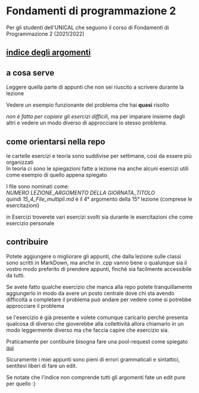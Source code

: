 # Fondamenti di programmazione 2

Per gli studenti dell'UNICAL che seguono il corso di Fondamenti di Programmazione 2 (2021/2022)

## [indice degli argomenti](Teoria/0_INDEX.md)

## a cosa serve

Leggere quella parte di appunti che non sei riuscito a scrivere durante la lezione

Vedere un esempio funzionante del problema che hai **quasi** risolto

*non è fatta per copiare gli esercizi difficili*, ma per imparare insieme dagli altri e vedere un modo diverso di approcciare lo stesso problema.

## come orientarsi nella repo

le cartelle esercizi e teoria sono suddivise per settimane, così da essere più organizzati  
In teoria ci sono le spiegazioni fatte a lezione ma anche alcuni esercizi utili come esempio di quello appena spiegato

I file sono nominati come:  
*NUMERO LEZIONE*\_*ARGOMENTO DELLA GIORNATA*\_*TITOLO*  
quindi *15_4_File_multipli.md* è il 4° argomento della 15° lezione (comprese le esercitazioni)


in Esercizi troverete vari esercizi svolti sia durante le esercitazioni che come esercizio personale

## contribuire

Potete aggiungere o migliorare gli appunti, che dalla lezione sulle classi sono scritti in MarkDown, ma anche in .cpp vanno bene o qualunque sia il vostro modo preferito di prendere appunti, finchè sia facilmente accessibile da tutti.

Se avete fatto qualche esercizio che manca alla repo potete tranquillamente aggiungerlo in modo da avere un posto centrale dove chi sta avendo difficoltà a completare il problema può andare per vedere come si potrebbe approcciare il problema

se l'esercizio è già presente e volete comunque caricarlo perchè presenta qualcosa di diverso che gioverebbe alla collettività allora chiamarlo in un modo leggermente diverso ma che faccia capire che esercizio sia.

Praticamente per contibuire bisogna fare una pool-request come spiegato [qui](https://docs.github.com/en/github/collaborating-with-pull-requests/proposing-changes-to-your-work-with-pull-requests/creating-a-pull-request)  

Sicuramente i miei appunti sono pieni di errori grammaticali e sintattici, sentitevi liberi di fare un edit.

Se notate che l'indice non comprende tutti gli argomenti fate un edit pure per quello :)
